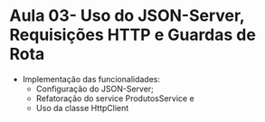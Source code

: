 # Aula 03- Uso do JSON-Server, Requisições HTTP e Guardas de Rota
- Implementação das funcionalidades:
	- Configuração do JSON-Server;
    - Refatoração do service ProdutosService e
    - Uso da classe HttpClient